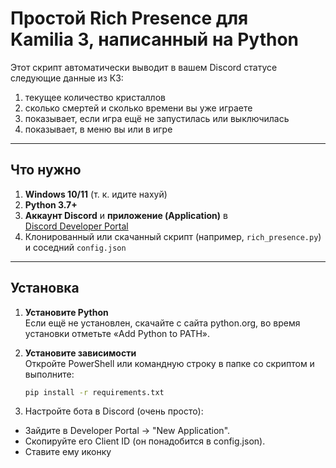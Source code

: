 Простой Rich Presence для Kamilia 3, написанный на Python
========================================================

Этот скрипт автоматически выводит в вашем Discord статусе следующие данные из К3:
1) текущее количество кристаллов
2) сколько смертей и сколько времени вы уже играете
3) показывает, если игра ещё не запустилась или выключилась  
4) показывает, в меню вы или в игре
---

## Что нужно

1. **Windows 10/11** (т. к. идите нахуй)  
2. **Python 3.7+**  
3. **Аккаунт Discord** и **приложение (Application)** в [Discord Developer Portal](https://discord.com/developers/applications)  
4. Клонированный или скачанный скрипт (например, `rich_presence.py`) и соседний `config.json`  

---

## Установка

1. **Установите Python**  
   Если ещё не установлен, скачайте с сайта python.org, во время установки отметьте «Add Python to PATH».

2. **Установите зависимости**  
   Откройте PowerShell или командную строку в папке со скриптом и выполните:
   ```bash
   pip install -r requirements.txt
   ```
3. Настройте бота в Discord (очень просто):
- Зайдите в Developer Portal → "New Application".
- Скопируйте его Client ID (он понадобится в config.json).
- Ставите ему иконку
